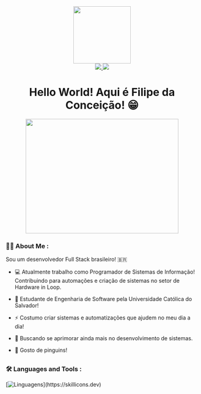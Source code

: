 
<div id="header" align="center">
  <img src="https://media4.giphy.com/media/v1.Y2lkPTc5MGI3NjExNjkxODBtdnJkcWZjc2dzZWllMnI0M2lpdzFtaHk2a3FnaTdpOWIzNCZlcD12MV9pbnRlcm5hbF9naWZfYnlfaWQmY3Q9cw/h3BKwhviPaZxAWL5Kt/giphy.webp" width="150"/>
<div id="badges">
 <a href="https://www.linkedin.com/in/filipe-da-concei%C3%A7%C3%A3o-98b46023b/" target="_blank">
    <img src="https://img.shields.io/badge/-LinkedIn-%230077B5?style=for-the-badge&logo=linkedin&logoColor=white" target="_blank">
  </a>
  <a href = "mailto:filipedcsoficial@gmail.com">
    <img src="https://img.shields.io/badge/-Gmail-%23333?style=for-the-badge&logo=gmail&logoColor=white" target="_blank">
  </a>
</div>
  <h1>
  Hello World! Aqui é Filipe da Conceição! 😁
</h1>
</div>
<div align="center">
  <img src="https://i.giphy.com/QDjpIL6oNCVZ4qzGs7.webp" width="400" height="300"/>
</div>

### :man_technologist: About Me :
Sou um desenvolvedor Full Stack brasileiro! :brazil:


- :computer: Atualmente trabalho como Programador de Sistemas de Informação! Contribuindo para automações e criação de sistemas no setor de Hardware in Loop.

- :book: Estudante de Engenharia de Software pela Universidade Católica do Salvador!

- :zap: Costumo criar sistemas e automatizações que ajudem no meu dia a dia!

- :seedling: Buscando se aprimorar ainda mais no desenvolvimento de sistemas.

- :penguin: Gosto de pinguins!

##

### :hammer_and_wrench: Languages and Tools :
[![Linguagens](https://skillicons.dev/icons?i=github,java,php,laravel,py,postgres,sqlite,js,html,css,figma,)](https://skillicons.dev)




